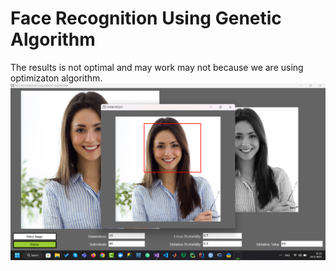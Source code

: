 # Face Recognition Using Genetic Algorithm

The results is not optimal and may work may not because we are using optimizaton algorithm.
&nbsp;
![Screen](/1.png?raw=true "Result")
